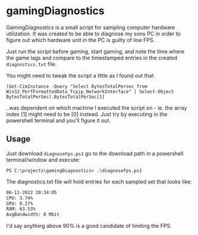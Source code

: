# gamingDiagnostics

GamingDiagnostics is a small script for sampling computer hardware utilization.
 It was created to be able to diagnose my sons PC in order to figure out which hardware unit in the PC is guilty of low FPS.

 Just run the script before gaming, start gaming, and note the time where the game lags and compare to the timestamped entries in the created ```diagnostics.txt``` file.

 You might need to tweak the script a little as I found out that

 ```(Get-CimInstance -Query "Select BytesTotalPersec from Win32_PerfFormattedData_Tcpip_NetworkInterface" | Select-Object BytesTotalPerSec).BytesTotalPerSec[1]```

 ..was dependent on which machine I executed the script on - ie. the array index [1] might need to be [0] instead. Just try by executing in the powershell terminal and you'll figure it out.

 ## Usage

 Just download ```diagnoseFps.ps1``` go to the download path in a powershell terminal/window and execute:

 ```shell
 PS C:\projects\gamingDiagnostics> .\diagnoseFps.ps1
 ```

 The diagnostics.txt file will hold entries for each sampled set that looks like:

 ```txt
 06-11-2022 20:34:05
CPU: 3.74%
GPU: 0.27%
RAM: 63.53%
AvgBandwidth: 0 Mbit
```

I'd say anything above 90% is a good candidate of limiting the FPS.